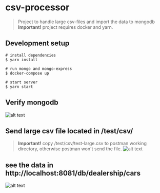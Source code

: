 # csv-processor

> Project to handle large csv-files and import the data to mongodb
> **Important!** project requires docker and yarn.


## Development setup

```batch
# install dependencies
$ yarn install

# run mongo and mongo-express
$ docker-compose up

# start server
$ yarn start
```
## Verify mongodb
![alt text](https://gist.githubusercontent.com/mejiaej/8f5181e4ccb5d8dbd3020d7113f088cc/raw/a667b111cd4383bd967cf1f43391c82b45a24f79/mongo.PNG?raw=true)

## Send large csv file located in /test/csv/
> **Important!** copy /test/csv/test-large.csv to postman working directory, otherwise postman won't send the file.
![alt text](https://gist.githubusercontent.com/mejiaej/8f5181e4ccb5d8dbd3020d7113f088cc/raw/a667b111cd4383bd967cf1f43391c82b45a24f79/postman-csv.PNG?raw=true)

## see the data in http://localhost:8081/db/dealership/cars
![alt text](https://gist.githubusercontent.com/mejiaej/8f5181e4ccb5d8dbd3020d7113f088cc/raw/a667b111cd4383bd967cf1f43391c82b45a24f79/mongo-populated.PNG?raw=true)
